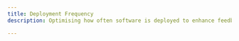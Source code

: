 ```yaml
---
title: Deployment Frequency
description: Optimising how often software is deployed to enhance feedback loops and value delivery.

---
```


